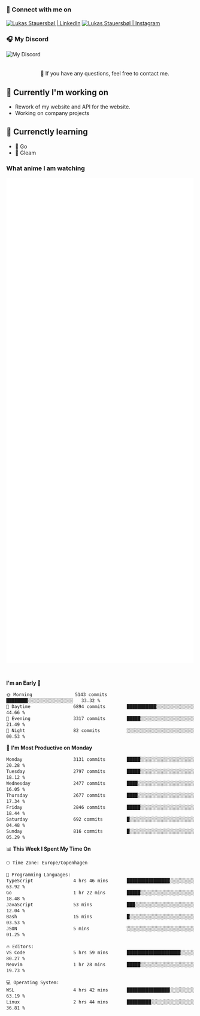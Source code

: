 ### 🔗 Connect with me on
<a href="https://www.instagram.com/lukas_stauersbol" target="_blank"><img align="center" src="https://raw.githubusercontent.com/stauersbol/stauersbol/main/images/instagram.svg" alt="Lukas Stauersbøl | LinkedIn" width="30px"/></a>
<a href="https://www.linkedin.com/in/lukas-stauersbol/" target="_blank"><img align="center" src="https://raw.githubusercontent.com/stauersbol/stauersbol/main/images/linkedin.svg" alt="Lukas Stauersbøl | Instagram" width="30px"/></a>

<p align="center">
 <h3>🎧 My Discord</h3>
 <img align="left" height="55px" src="https://discord.c99.nl/widget/theme-2/147806323323568128.png" alt="My Discord" />
</p>

<br/>
<br/>
<br/>
💬 If you have any questions, feel free to contact me.

## 🔭 Currently I'm working on
- Rework of my website and API for the website.
- Working on company projects
 
## 🌱 Currenctly learning
- 💙 Go
- 💜 Gleam

### What anime I am watching
<a href="https://anilist.co/user/slashiy/" align="center"><img align="center" width="500px" src="metrics.plugin.personal.anilist.svg" /></a>

<br/>

<!--START_SECTION:waka-->
**I'm an Early 🐤** 

```text
🌞 Morning                5143 commits        ████████░░░░░░░░░░░░░░░░░   33.32 % 
🌆 Daytime                6894 commits        ███████████░░░░░░░░░░░░░░   44.66 % 
🌃 Evening                3317 commits        █████░░░░░░░░░░░░░░░░░░░░   21.49 % 
🌙 Night                  82 commits          ░░░░░░░░░░░░░░░░░░░░░░░░░   00.53 % 
```
📅 **I'm Most Productive on Monday** 

```text
Monday                   3131 commits        █████░░░░░░░░░░░░░░░░░░░░   20.28 % 
Tuesday                  2797 commits        █████░░░░░░░░░░░░░░░░░░░░   18.12 % 
Wednesday                2477 commits        ████░░░░░░░░░░░░░░░░░░░░░   16.05 % 
Thursday                 2677 commits        ████░░░░░░░░░░░░░░░░░░░░░   17.34 % 
Friday                   2846 commits        █████░░░░░░░░░░░░░░░░░░░░   18.44 % 
Saturday                 692 commits         █░░░░░░░░░░░░░░░░░░░░░░░░   04.48 % 
Sunday                   816 commits         █░░░░░░░░░░░░░░░░░░░░░░░░   05.29 % 
```


📊 **This Week I Spent My Time On** 

```text
🕑︎ Time Zone: Europe/Copenhagen

💬 Programming Languages: 
TypeScript               4 hrs 46 mins       ████████████████░░░░░░░░░   63.92 % 
Go                       1 hr 22 mins        █████░░░░░░░░░░░░░░░░░░░░   18.48 % 
JavaScript               53 mins             ███░░░░░░░░░░░░░░░░░░░░░░   12.04 % 
Bash                     15 mins             █░░░░░░░░░░░░░░░░░░░░░░░░   03.53 % 
JSON                     5 mins              ░░░░░░░░░░░░░░░░░░░░░░░░░   01.25 % 

🔥 Editors: 
VS Code                  5 hrs 59 mins       ████████████████████░░░░░   80.27 % 
Neovim                   1 hr 28 mins        █████░░░░░░░░░░░░░░░░░░░░   19.73 % 

💻 Operating System: 
WSL                      4 hrs 42 mins       ████████████████░░░░░░░░░   63.19 % 
Linux                    2 hrs 44 mins       █████████░░░░░░░░░░░░░░░░   36.81 % 
```


<!--END_SECTION:waka-->
